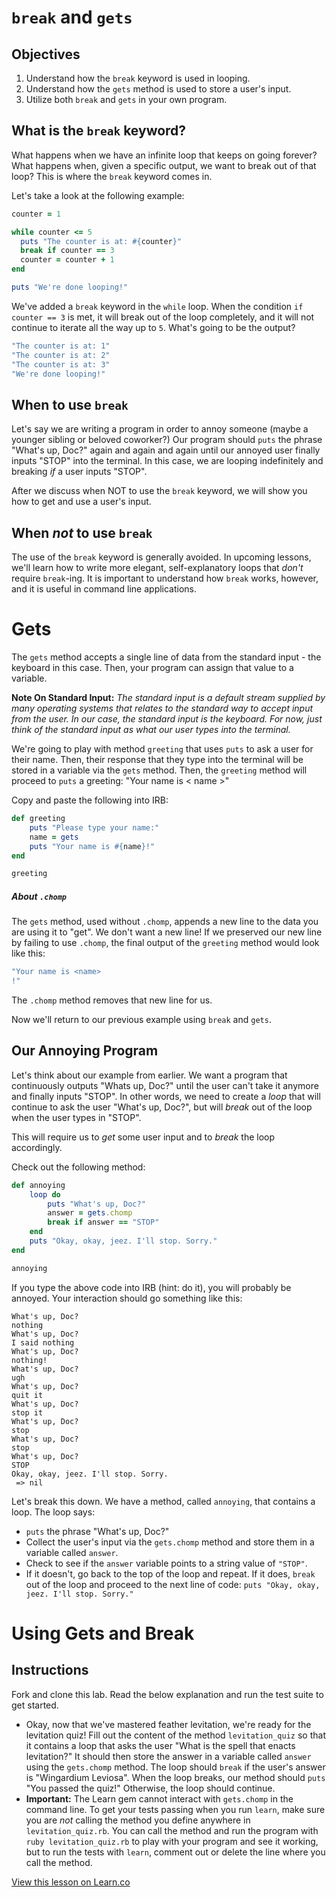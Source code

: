 # `break` and `gets`

## Objectives

1. Understand how the `break` keyword is used in looping.
2. Understand how the `gets` method is used to store a user's input.
3. Utilize both `break` and `gets` in your own program.

## What is the `break` keyword?

What happens when we have an infinite loop that keeps on going forever? What happens when, given a specific output, we want to break out of that loop? This is where the `break` keyword comes in.

Let's take a look at the following example:

```ruby
counter = 1

while counter <= 5
  puts "The counter is at: #{counter}"
  break if counter == 3
  counter = counter + 1
end

puts "We're done looping!"
```

We've added a `break` keyword in the `while` loop. When the condition `if counter == 3` is met, it will break out of the loop completely, and it will not continue to iterate all the way up to `5`. What's going to be the output?

```bash
"The counter is at: 1"
"The counter is at: 2"
"The counter is at: 3"
"We're done looping!"
```

## When to use `break`

Let's say we are writing a program in order to annoy someone (maybe a younger sibling or beloved coworker?) Our program should `puts` the phrase "What's up, Doc?" again and again and again until our annoyed user finally inputs "STOP" into the terminal. In this case, we are looping indefinitely and breaking *if* a user inputs "STOP". 

After we discuss when NOT to use the `break` keyword, we will show you how to get and use a user's input. 

## When *not* to use `break`

The use of the `break` keyword is generally avoided. In upcoming lessons, we'll learn how to write more elegant, self-explanatory loops that *don't* require `break`-ing. It is important to understand how `break` works, however, and it is useful in command line applications. 

# Gets

The `gets` method accepts a single line of data from the standard input - the keyboard in this case. Then, your program can assign that value to a variable. 

**Note On Standard Input:** *The standard input is a default stream supplied by many operating systems that relates to the standard way to accept input from the user. In our case, the standard input is the keyboard. For now, just think of the standard input as what our user types into the terminal.*

We're going to play with method `greeting` that uses `puts` to ask a user for their name. Then, their response that they type into the terminal will be stored in a variable via the `gets` method. Then, the `greeting` method will proceed to `puts` a greeting: "Your name is < name >"

Copy and paste the following into IRB: 

```ruby
def greeting
	puts "Please type your name:"
	name = gets
	puts "Your name is #{name}!"
end

greeting 
```

##### About `.chomp`

The `gets` method, used without `.chomp`, appends a new line to the data you are using it to "get". We don't want a new line! If we preserved our new line by failing to use `.chomp`, the final output of the `greeting` method would look like this: 

```ruby 
"Your name is <name>
!"
```

The `.chomp` method removes that new line for us. 

Now we'll return to our previous example using `break` and `gets`. 

## Our Annoying Program

Let's think about our example from earlier. We want a program that continuously outputs "Whats up, Doc?" until the user can't take it anymore and finally inputs "STOP". In other words, we need to create a *loop* that will continue to ask the user "What's up, Doc?", but will *break* out of the loop when the user types in "STOP". 

This will require us to *get* some user input and to *break* the loop accordingly. 

Check out the following method:

```ruby
def annoying
	loop do 
		puts "What's up, Doc?"
		answer = gets.chomp
		break if answer == "STOP"
	end
	puts "Okay, okay, jeez. I'll stop. Sorry."
end

annoying
```

If you type the above code into IRB (hint: do it), you will probably be annoyed. Your interaction should go something like this:


```
What's up, Doc?
nothing
What's up, Doc?
I said nothing
What's up, Doc?
nothing!
What's up, Doc?
ugh
What's up, Doc?
quit it
What's up, Doc?
stop it
What's up, Doc?
stop
What's up, Doc?
stop
What's up, Doc?
STOP
Okay, okay, jeez. I'll stop. Sorry.
 => nil 
```

Let's break this down. We have a method, called `annoying`, that contains a loop. The loop says: 

* `puts` the phrase "What's up, Doc?"
* Collect the user's input via the `gets.chomp` method and store them in a variable called `answer`. 
* Check to see if the `answer` variable points to a string value of `"STOP"`. 
* If it doesn't, go back to the top of the loop and repeat. If it does, `break` out of the loop and proceed to the next line of code: `puts "Okay, okay, jeez. I'll stop. Sorry."`


# Using Gets and Break

## Instructions 

Fork and clone this lab. Read the below explanation and run the test suite to get started. 

* Okay, now that we've mastered feather levitation, we're ready for the levitation quiz! Fill out the content of the method `levitation_quiz` so that it contains a loop that asks the user "What is the spell that enacts levitation?" It should then store the answer in a variable called `answer` using the `gets.chomp` method. The loop should `break` if the user's answer is "Wingardium Leviosa". When the loop breaks, our method should `puts` "You passed the quiz!" Otherwise, the loop should continue. 
* **Important:** The Learn gem cannot interact with `gets.chomp` in the command line. To get your tests passing when you run `learn`, make sure you are *not* calling the method you define anywhere in `levitation_quiz.rb`. You can call the method and run the program with `ruby levitation_quiz.rb` to play with your program and see it working, but to run the tests with `learn`, comment out or delete the line where you call the method. 




<a href='https://learn.co/lessons/looping-break-gets' data-visibility='hidden'>View this lesson on Learn.co</a>
